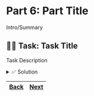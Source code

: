 # Part 6: Part Title

Intro/Summary

## 🧑‍💻 Task: Task Title

Task Description

<details> 
<br>
<summary>✅ Solution</summary>

```typescript
// TODO
```

</details>

| [Back](part-5.md) | [Next](part-7.md) |
| ----------------- | ----------------- |
